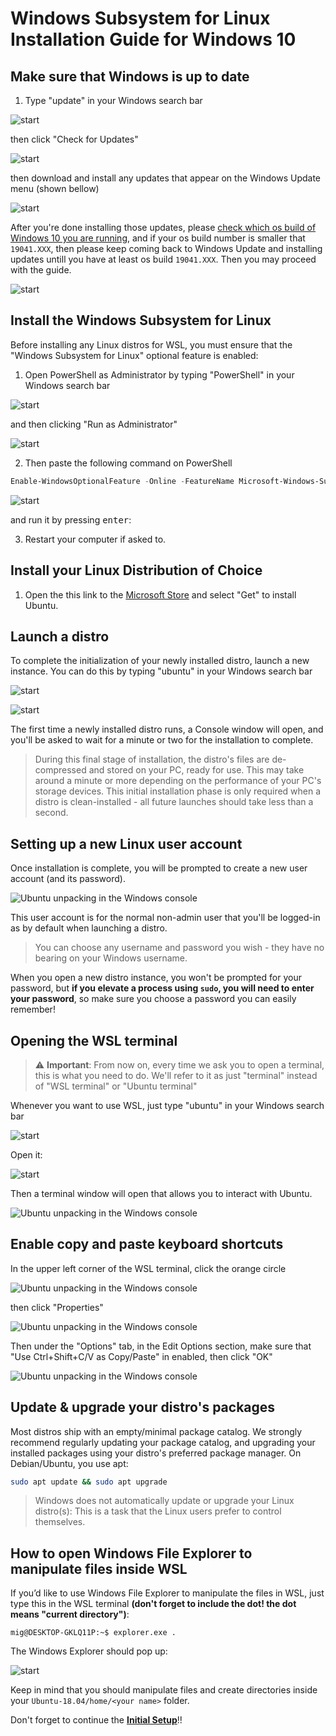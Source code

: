 # Windows Subsystem for Linux Installation Guide for Windows 10

## Make sure that Windows is up to date

1. Type "update" in your Windows search bar

![start](assets/start.png)

then click "Check for Updates"

![start](assets/open_update.png)

then download and install any updates that appear on the Windows Update menu (shown bellow)

![start](assets/windows_update.png)

After you're done installing those updates, please [check which os build of Windows 10 you are running](https://support.microsoft.com/en-us/help/13443/windows-which-version-am-i-running), and if your os build number is smaller that `19041.XXX`, then please keep coming back to Windows Update and installing updates untill you have at least os build `19041.XXX`. Then you may proceed with the guide.

![start](assets/os_build.png)

## Install the Windows Subsystem for Linux

Before installing any Linux distros for WSL, you must ensure that the "Windows Subsystem for Linux" optional feature is enabled:

1. Open PowerShell as Administrator by typing "PowerShell" in your Windows search bar

![start](assets/start.png)

and then clicking "Run as Administrator"

![start](assets/open_powershell.png)

2. Then paste the following command on PowerShell

```powershell
Enable-WindowsOptionalFeature -Online -FeatureName Microsoft-Windows-Subsystem-Linux
```

![start](assets/paste_powershell.png)

and run it by pressing <kbd>enter</kbd>:

3. Restart your computer if asked to.

## Install your Linux Distribution of Choice

1. Open the this link to the [Microsoft Store](https://www.microsoft.com/store/apps/9N9TNGVNDL3Q) and select "Get" to install Ubuntu.


## Launch a distro
To complete the initialization of your newly installed distro, launch a new instance. You can do this by typing "ubuntu" in your Windows search bar

![start](assets/start.png)

![start](assets/open_ubuntu.png)

The first time a newly installed distro runs, a Console window will open, and you'll be asked to wait for a minute or two for the installation to complete.

> During this final stage of installation, the distro's files are de-compressed and stored on your PC, ready for use. This may take around a minute or more depending on the performance of your PC's storage devices. This initial installation phase is only required when a distro is clean-installed - all future launches should take less than a second.

## Setting up a new Linux user account

Once installation is complete, you will be prompted to create a new user account (and its password).

![Ubuntu unpacking in the Windows console](assets/UbuntuInstall.png)

This user account is for the normal non-admin user that you'll be logged-in as by default when launching a distro.

> You can choose any username and password you wish - they have no bearing on your Windows username.

When you open a new distro instance, you won't be prompted for your password, but **if you elevate a process using `sudo`, you will need to enter your password**, so make sure you choose a password you can easily remember!

## Opening the WSL terminal

>⚠️ **Important**: From now on, every time we ask you to open a terminal, this is what you need to do. We'll refer to it as just "terminal" instead of "WSL terminal" or "Ubuntu terminal"

Whenever you want to use WSL, just type "ubuntu" in your Windows search bar

![start](assets/start.png)

Open it:

![start](assets/open_ubuntu.png)

Then a terminal window will open that allows you to interact with Ubuntu.

![Ubuntu unpacking in the Windows console](assets/orange_circle.png)

## Enable copy and paste keyboard shortcuts

In the upper left corner of the WSL terminal, click the orange circle

![Ubuntu unpacking in the Windows console](assets/orange_circle.png)

then click "Properties"

![Ubuntu unpacking in the Windows console](assets/orange_circle_properties.png)

Then under the "Options" tab, in the Edit Options section, make sure that "Use Ctrl+Shift+C/V as Copy/Paste" in enabled, then click "OK"

![Ubuntu unpacking in the Windows console](assets/copy_paste_properties.png)

## Update & upgrade your distro's packages

Most distros ship with an empty/minimal package catalog. We strongly recommend regularly updating your package catalog, and upgrading your installed packages using your distro's preferred package manager. On Debian/Ubuntu, you use apt:

```bash
sudo apt update && sudo apt upgrade
```

> Windows does not automatically update or upgrade your Linux distro(s): This is a task that the Linux users prefer to control themselves.

## How to open Windows File Explorer to manipulate files inside WSL

If you’d like to use Windows File Explorer to manipulate the files in WSL, just type this in the WSL terminal **(don't forget to include the dot! the dot means "current directory")**:

```console
mig@DESKTOP-GKLQ11P:~$ explorer.exe .
```

The Windows Explorer should pop up:

![start](assets/windows_explorer.png)

Keep in mind that you should manipulate files and create directories inside your `Ubuntu-18.04/home/<your name>` folder.

Don't forget to continue the [**Initial Setup**](/./README.md)!!

